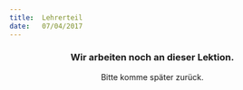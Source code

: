 ```yaml
---
title:  Lehrerteil
date:   07/04/2017
---
```


### <center>Wir arbeiten noch an dieser Lektion.</center>
<center>Bitte komme später zurück.</center>